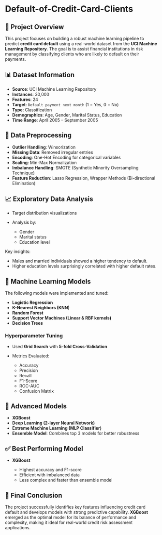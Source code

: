 # Default-of-Credit-Card-Clients

## 🧠 Project Overview

This project focuses on building a robust machine learning pipeline to predict **credit card default** using a real-world dataset from the **UCI Machine Learning Repository**. The goal is to assist financial institutions in risk management by classifying clients who are likely to default on their payments.

## 📊 Dataset Information

* **Source**: UCI Machine Learning Repository
* **Instances**: 30,000
* **Features**: 24
* **Target**: `Default payment next month` (1 = Yes, 0 = No)
* **Type**: Classification
* **Demographics**: Age, Gender, Marital Status, Education
* **Time Range**: April 2005 – September 2005

## 🧹 Data Preprocessing

* **Outlier Handling**: Winsorization
* **Missing Data**: Removed irregular entries
* **Encoding**: One-Hot Encoding for categorical variables
* **Scaling**: Min-Max Normalization
* **Imbalance Handling**: SMOTE (Synthetic Minority Oversampling Technique)
* **Feature Reduction**: Lasso Regression, Wrapper Methods (Bi-directional Elimination)

## 📈 Exploratory Data Analysis

* Target distribution visualizations
* Analysis by:

  * Gender
  * Marital status
  * Education level

Key insights:

* Males and married individuals showed a higher tendency to default.
* Higher education levels surprisingly correlated with higher default rates.

## 🤖 Machine Learning Models

The following models were implemented and tuned:

* **Logistic Regression**
* **K-Nearest Neighbors (KNN)**
* **Random Forest**
* **Support Vector Machines (Linear & RBF kernels)**
* **Decision Trees**

### Hyperparameter Tuning

* Used **Grid Search** with **5-fold Cross-Validation**
* Metrics Evaluated:

  * Accuracy
  * Precision
  * Recall
  * F1-Score
  * ROC-AUC
  * Confusion Matrix

## 🚀 Advanced Models

* **XGBoost**
* **Deep Learning (2-layer Neural Network)**
* **Extreme Machine Learning (MLP Classifier)**
* **Ensemble Model**: Combines top 3 models for better robustness

## ✅ Best Performing Model

* **XGBoost**

  * Highest accuracy and F1-score
  * Efficient with imbalanced data
  * Less complex and faster than ensemble model

## 🏁 Final Conclusion

The project successfully identifies key features influencing credit card default and develops models with strong predictive capability. **XGBoost** emerged as the optimal model for its balance of performance and complexity, making it ideal for real-world credit risk assessment applications.


